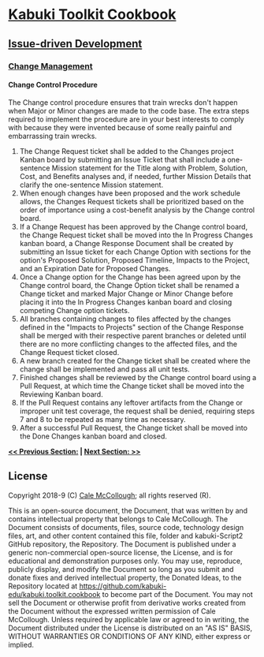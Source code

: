 # [Kabuki Toolkit Cookbook](../../readme.md)

## [Issue-driven Development](../readme.md)

### [Change Management](./readme.md)

#### Change Control Procedure

The Change control procedure ensures that train wrecks don't happen when Major or Minor changes are made to the code base. The extra steps required to implement the procedure are in your best interests to comply with because they were invented because of some really painful and embarrassing train wrecks.

1. The Change Request ticket shall be added to the Changes project Kanban board by submitting an Issue Ticket that shall include a one-sentence Mission statement for the Title along with Problem, Solution, Cost, and Benefits analyses and, if needed, further Mission Details that clarify the one-sentence Mission statement.
2. When enough changes have been proposed and the work schedule allows, the Changes Request tickets shall be prioritized based on the order of importance using a cost-benefit analysis by the Change control board.
3. If a Change Request has been approved by the Change control board, the Change Request ticket shall be moved into the In Progress Changes kanban board, a Change Response Document shall be created by submitting an Issue ticket for each Change Option with sections for the option's Proposed Solution, Proposed Timeline, Impacts to the Project, and an Expiration Date for Proposed Changes.
4. Once a Change option for the Change has been agreed upon by the Change control board, the Change Option ticket shall be renamed a Change ticket and marked Major Change or Minor Change before placing it into the In Progress Changes kanban board and closing competing Change option tickets.
5. All branches containing changes to files affected by the changes defined in the "Impacts to Projects" section of the Change Response shall be merged with their respective parent branches or deleted until there are no more conflicting changes to the affected files, and the Change Request ticket closed.
6. A new branch created for the Change ticket shall be created where the change shall be implemented and pass all unit tests.
7. Finished changes shall be reviewed by the Change control board using a Pull Request, at which time the Change ticket shall be moved into the Reviewing Kanban board.
8. If the Pull Request contains any leftover artifacts from the Change or improper unit test coverage, the request shall be denied, requiring steps 7 and 8 to be repeated as many time as necessary.
9. After a successful Pull Request, the Change ticket shall be moved into the Done Changes kanban board and closed.

**[<< Previous Section:](./.md) | [Next Section: >>](./.md)**

## License

Copyright 2018-9 (C) [Cale McCollough](https://calemccollough.github.io); all rights reserved (R).

This is an open-source document, the Document, that was written by and contains intellectual property that belongs to Cale McCollough. The Document consists of documents, files, source code, technology design files, art, and other content contained this file, folder and kabuki-Script2 GitHub repository, the Repository. The Document is published under a generic non-commercial open-source license, the License, and is for educational and demonstration purposes only. You may use, reproduce, publicly display, and modify the Document so long as you submit and donate fixes and derived intellectual property, the Donated Ideas, to the Repository located at <https://github.com/kabuki-edu/kabuki.toolkit.cookbook> to become part of the Document. You may not sell the Document or otherwise profit from derivative works created from the Document without the expressed written permission of Cale McCollough. Unless required by applicable law or agreed to in writing, the Document distributed under the License is distributed on an "AS IS" BASIS, WITHOUT WARRANTIES OR CONDITIONS OF ANY KIND, either express or implied.
